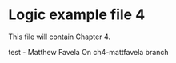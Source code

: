 # Logic example file 4

This file will contain Chapter 4.

test - Matthew Favela
On ch4-mattfavela branch